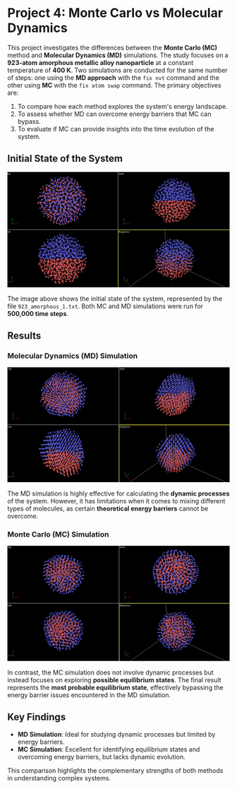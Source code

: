 # Project 4: Monte Carlo vs Molecular Dynamics

This project investigates the differences between the **Monte Carlo (MC)** method and **Molecular Dynamics (MD)** simulations. The study focuses on a **923-atom amorphous metallic alloy nanoparticle** at a constant temperature of **400 K**. Two simulations are conducted for the same number of steps: one using the **MD approach** with the `fix nvt` command and the other using **MC** with the `fix atom swap` command. The primary objectives are:

1. To compare how each method explores the system's energy landscape.
2. To assess whether MD can overcome energy barriers that MC can bypass.
3. To evaluate if MC can provide insights into the time evolution of the system.

## Initial State of the System

![Initial State](ovito_simul_1.png)

The image above shows the initial state of the system, represented by the file `923_amorphous_1.txt`. Both MC and MD simulations were run for **500,000 time steps**.

## Results

### Molecular Dynamics (MD) Simulation

![MD Result](ovito_simul_2.png)

The MD simulation is highly effective for calculating the **dynamic processes** of the system. However, it has limitations when it comes to mixing different types of molecules, as certain **theoretical energy barriers** cannot be overcome.

### Monte Carlo (MC) Simulation

![MC Result](ovito_simul_3.png)

In contrast, the MC simulation does not involve dynamic processes but instead focuses on exploring **possible equilibrium states**. The final result represents the **most probable equilibrium state**, effectively bypassing the energy barrier issues encountered in the MD simulation.

## Key Findings

- **MD Simulation**: Ideal for studying dynamic processes but limited by energy barriers.
- **MC Simulation**: Excellent for identifying equilibrium states and overcoming energy barriers, but lacks dynamic evolution.

This comparison highlights the complementary strengths of both methods in understanding complex systems.
